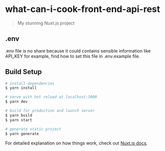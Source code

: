 # what-can-i-cook-front-end-api-rest

> My stunning Nuxt.js project

## .env
.env file is no share because it could contains sensible information like API_KEY for example, find how to set this file in .env.example file.

## Build Setup

``` bash
# install dependencies
$ yarn install

# serve with hot reload at localhost:3000
$ yarn dev

# build for production and launch server
$ yarn build
$ yarn start

# generate static project
$ yarn generate
```

For detailed explanation on how things work, check out [Nuxt.js docs](https://nuxtjs.org).
